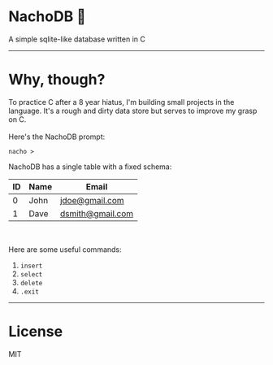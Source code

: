 # NachoDB 🧀
A simple sqlite-like database written in C

---

# Why, though?

To practice C after a 8 year hiatus, I'm building small projects in the language. It's a rough and dirty data store but serves to improve my grasp on C. 
<br />
<br />
Here's the NachoDB prompt:

```
nacho > 
```

NachoDB has a single table with a fixed schema:

| ID | Name   | Email            |
|----|--------|------------------|
| 0  | John   | jdoe@gmail.com   |
| 1  | Dave   | dsmith@gmail.com |

<br />

Here are some useful commands:

1. `insert`
2. `select`
3. `delete`
4. `.exit`

---

# License

MIT